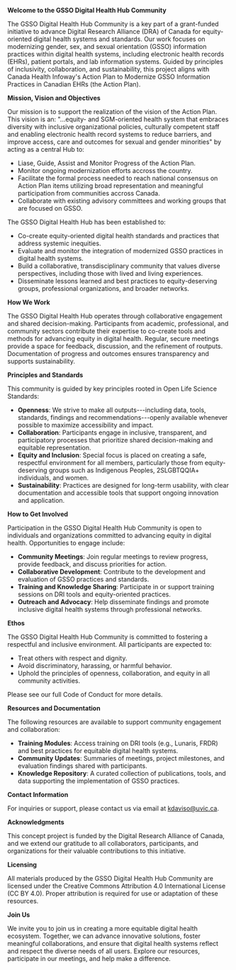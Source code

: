 **Welcome to the GSSO Digital Health Hub Community**

The GSSO Digital Health Hub Community is a key part of a grant-funded initiative to advance Digital Research Alliance (DRA) of Canada for equity-oriented digital health systems and standards. Our work focuses on modernizing gender, sex, and sexual orientation (GSSO) information practices within digital health systems, including electronic health records (EHRs), patient portals, and lab information systems. Guided by principles of inclusivity, collaboration, and sustainability, this project aligns with Canada Health Infoway's Action Plan to Modernize GSSO Information Practices in Canadian EHRs (the Action Plan).

**Mission, Vision and Objectives**

Our mission is to support the realization of the vision of the Action Plan. This vision is an: "...equity- and SGM-oriented health system that embraces diversity with inclusive organizational policies, culturally competent staff and enabling electronic health record systems to reduce barriers, and improve access, care and outcomes for sexual and gender minorities" by acting as a central Hub to: 

-   Liase, Guide, Assist and Monitor Progress of the Action Plan.
-   Monitor ongoing modernization efforts accross the country.
-   Facilitate the formal process needed to reach national consensus on Action Plan items utilizing broad representation and meaningful participation from communities accross Canada.
-   Collaborate with existing advisory committees and working groups that are focused on GSSO.

The GSSO Digital Health Hub has been established to:

-   Co-create equity-oriented digital health standards and practices that address systemic inequities.
-   Evaluate and monitor the integration of modernized GSSO practices in digital health systems.
-   Build a collaborative, transdisciplinary community that values diverse perspectives, including those with lived and living experiences.
-   Disseminate lessons learned and best practices to equity-deserving groups, professional organizations, and broader networks.

**How We Work**

The GSSO Digital Health Hub operates through collaborative engagement and shared decision-making. Participants from academic, professional, and community sectors contribute their expertise to co-create tools and methods for advancing equity in digital health. Regular, secure meetings provide a space for feedback, discussion, and the refinement of routputs. Documentation of progress and outcomes ensures transparency and supports sustainability.

**Principles and Standards**

This community is guided by key principles rooted in Open Life Science Standards:

-   **Openness**: We strive to make all outputs---including data, tools, standards, findings and recommendations---openly available whenever possible to maximize accessibility and impact.
-   **Collaboration**: Participants engage in inclusive, transparent, and participatory processes that prioritize shared decision-making and equitable representation.
-   **Equity and Inclusion**: Special focus is placed on creating a safe, respectful environment for all members, particularly those from equity-deserving groups such as Indigenous Peoples, 2SLGBTQQIA+ individuals, and women.
-   **Sustainability**: Practices are designed for long-term usability, with clear documentation and accessible tools that support ongoing innovation and application.

**How to Get Involved**

Participation in the GSSO Digital Health Hub Community is open to individuals and organizations committed to advancing equity in digital health. Opportunities to engage include:

-   **Community Meetings**: Join regular meetings to review progress, provide feedback, and discuss priorities for action.
-   **Collaborative Development**: Contribute to the development and evaluation of GSSO practices and standards.
-   **Training and Knowledge Sharing**: Participate in or support training sessions on DRI tools and equity-oriented practices.
-   **Outreach and Advocacy**: Help disseminate findings and promote inclusive digital health systems through professional networks.

**Ethos**

The GSSO Digital Health Hub Community is committed to fostering a respectful and inclusive environment. All participants are expected to:

-   Treat others with respect and dignity.
-   Avoid discriminatory, harassing, or harmful behavior.
-   Uphold the principles of openness, collaboration, and equity in all community activities.

Please see our full Code of Conduct for more details.

**Resources and Documentation**

The following resources are available to support community engagement and collaboration:

-   **Training Modules**: Access training on DRI tools (e.g., Lunaris, FRDR) and best practices for equitable digital health systems.
-   **Community Updates**: Summaries of meetings, project milestones, and evaluation findings shared with participants.
-   **Knowledge Repository**: A curated collection of publications, tools, and data supporting the implementation of GSSO practices.

**Contact Information**

For inquiries or support, please contact us via email at kdaviso@uvic.ca. 

**Acknowledgments**

This concept project is funded by the Digital Research Alliance of Canada, and we extend our gratitude to all collaborators, participants, and organizations for their valuable contributions to this initiative.

**Licensing**

All materials produced by the GSSO Digital Health Hub Community are licensed under the Creative Commons Attribution 4.0 International License (CC BY 4.0). Proper attribution is required for use or adaptation of these resources.

**Join Us**

We invite you to join us in creating a more equitable digital health ecosystem. Together, we can advance innovative solutions, foster meaningful collaborations, and ensure that digital health systems reflect and respect the diverse needs of all users. Explore our resources, participate in our meetings, and help make a difference.
